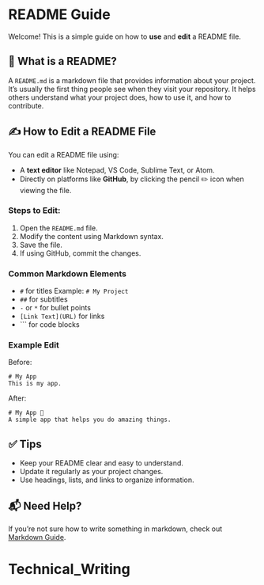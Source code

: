 
# README Guide

Welcome! This is a simple guide on how to **use** and **edit** a README file.

## 📖 What is a README?

A `README.md` is a markdown file that provides information about your project. It’s usually the first thing people see when they visit your repository. It helps others understand what your project does, how to use it, and how to contribute.

## ✍️ How to Edit a README File

You can edit a README file using:

* A **text editor** like Notepad, VS Code, Sublime Text, or Atom.
* Directly on platforms like **GitHub**, by clicking the pencil ✏️ icon when viewing the file.

### Steps to Edit:

1. Open the `README.md` file.
2. Modify the content using Markdown syntax.
3. Save the file.
4. If using GitHub, commit the changes.

### Common Markdown Elements

* `#` for titles
  Example: `# My Project`
* `##` for subtitles
* `-` or `*` for bullet points
* `[Link Text](URL)` for links
* \`\`\` for code blocks

### Example Edit

Before:

```
# My App
This is my app.
```

After:

```
# My App 🚀
A simple app that helps you do amazing things.
```

## ✅ Tips

* Keep your README clear and easy to understand.
* Update it regularly as your project changes.
* Use headings, lists, and links to organize information.

## 📬 Need Help?

If you’re not sure how to write something in markdown, check out [Markdown Guide](https://www.markdownguide.org/basic-syntax/).
# Technical_Writing
